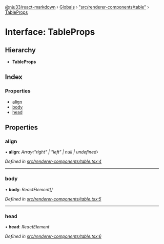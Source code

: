 [@nju33/react-markdown](../README.md) › [Globals](../globals.md) › ["src/renderer-components/table"](../modules/_src_renderer_components_table_.md) › [TableProps](_src_renderer_components_table_.tableprops.md)

# Interface: TableProps

## Hierarchy

* **TableProps**

## Index

### Properties

* [align](_src_renderer_components_table_.tableprops.md#align)
* [body](_src_renderer_components_table_.tableprops.md#body)
* [head](_src_renderer_components_table_.tableprops.md#head)

## Properties

###  align

• **align**: *Array‹"right" | "left" | null | undefined›*

*Defined in [src/renderer-components/table.tsx:4](https://github.com/nju33/react-markdown/blob/52ced5e/src/renderer-components/table.tsx#L4)*

___

###  body

• **body**: *ReactElement[]*

*Defined in [src/renderer-components/table.tsx:5](https://github.com/nju33/react-markdown/blob/52ced5e/src/renderer-components/table.tsx#L5)*

___

###  head

• **head**: *ReactElement*

*Defined in [src/renderer-components/table.tsx:6](https://github.com/nju33/react-markdown/blob/52ced5e/src/renderer-components/table.tsx#L6)*
